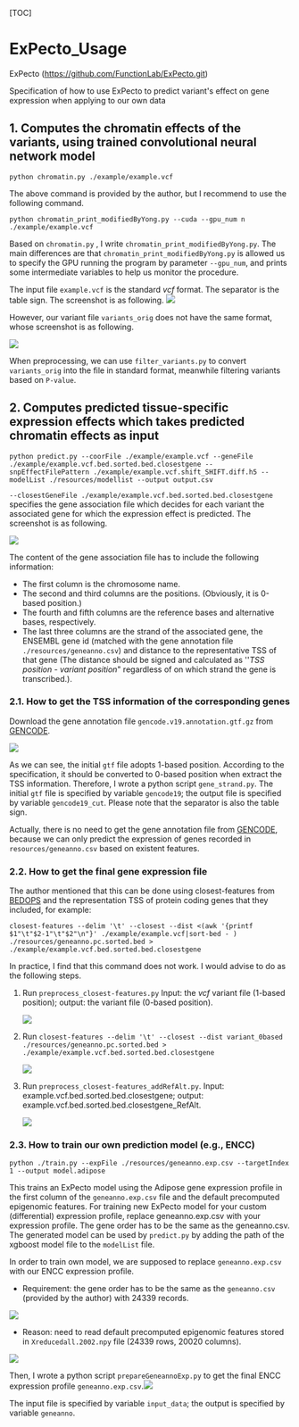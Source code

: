 [TOC]

# ExPecto_Usage

ExPecto (https://github.com/FunctionLab/ExPecto.git)

Specification of how to use ExPecto to predict variant's effect on gene expression when applying to our own data

## 1. Computes the chromatin effects of the variants, using trained convolutional neural network model
```
python chromatin.py ./example/example.vcf
```
The above command is provided by the author, but I recommend to use the following command.

```
python chromatin_print_modifiedByYong.py --cuda --gpu_num n ./example/example.vcf
```

Based on `chromatin.py` , I write `chromatin_print_modifiedByYong.py`. The main differences are that `chromatin_print_modifiedByYong.py` is allowed us to specify the GPU running the program by parameter `--gpu_num`, and prints some intermediate variables to help us monitor the procedure.

The input file `example.vcf` is the standard *vcf* format. The separator is the table sign. The screenshot is as following.
![](Pictures/example_vcf.png)

However, our variant file `variants_orig` does not have the same format, whose screenshot is as following.

![](Pictures/variants_orig.png)

When preprocessing, we can use `filter_variants.py` to convert `variants_orig` into the file in standard format, meanwhile filtering variants based on `P-value`.

## 2. Computes predicted tissue-specific expression effects which takes predicted chromatin effects as input
```
python predict.py --coorFile ./example/example.vcf --geneFile ./example/example.vcf.bed.sorted.bed.closestgene --snpEffectFilePattern ./example/example.vcf.shift_SHIFT.diff.h5 --modelList ./resources/modellist --output output.csv
```
`--closestGeneFile ./example/example.vcf.bed.sorted.bed.closestgene` specifies the gene association file which decides for each variant the associated gene for which the expression effect is predicted. The screenshot is as following.

![](Pictures/example.vcf.bed.sorted.bed.closestgene.png)

The content of the gene association file has to include the following information:

- The first column is the chromosome name.
- The second and third columns are the positions. (Obviously, it is 0-based position.)
- The fourth and fifth columns are the reference bases and alternative bases, respectively.
- The last three columns are the strand of the associated gene, the ENSEMBL gene id (matched with the gene annotation file `./resources/geneanno.csv`) and distance to the representative TSS of that gene (The distance should be signed and calculated as ''*TSS position* - *variant position*" regardless of on which strand the gene is transcribed.).

### 2.1. How to get the TSS information of the corresponding genes

Download the gene annotation file `gencode.v19.annotation.gtf.gz` from [GENCODE](https://www.gencodegenes.org/human/release_19.html).

![](Pictures/gencode.png)

As we can see, the initial `gtf` file adopts 1-based position. According to the specification, it should be converted to 0-based position when extract the TSS information. Therefore, I wrote a python script `gene_strand.py`. The initial `gtf` file is specified by variable `gencode19`; the output file is specified by variable `gencode19_cut`. Please note that the separator is also the table sign.

Actually, there is no need to get  the gene annotation file from [GENCODE](https://www.gencodegenes.org/human/release_19.html), because we can only predict the expression of genes recorded in `resources/geneanno.csv` based on existent features.

### 2.2. How to get the final gene expression file

The author mentioned that this can be done using closest-features from [BEDOPS](https://bedops.readthedocs.io/en/latest/) and the representation TSS of protein coding genes that they included, for example:

```
closest-features --delim '\t' --closest --dist <(awk '{printf $1"\t"$2-1"\t"$2"\n"}' ./example/example.vcf|sort-bed - ) ./resources/geneanno.pc.sorted.bed > ./example/example.vcf.bed.sorted.bed.closestgene
```

In practice, I find that this command does not work. I would advise to do as the following steps.

1. Run `preprocess_closest-features.py`  Input: the *vcf* variant file (1-based position); output: the variant file (0-based position).

   ![](Pictures/preprocess_closest-features.png)

2. Run `closest-features --delim '\t' --closest --dist variant_0based ./resources/geneanno.pc.sorted.bed > ./example/example.vcf.bed.sorted.bed.closestgene `

   ![](Pictures/closest-features.png)

3. Run `preprocess_closest-features_addRefAlt.py`. Input: example.vcf.bed.sorted.bed.closestgene; output: example.vcf.bed.sorted.bed.closestgene_RefAlt.

   ![](Pictures/preprocess_closest-features_addRefAlt.png)

### 2.3. How to train our own prediction model (e.g., ENCC)

```
python ./train.py --expFile ./resources/geneanno.exp.csv --targetIndex 1 --output model.adipose
```

This trains an ExPecto model using the Adipose gene expression profile in the first column of the `geneanno.exp.csv` file and the default precomputed epigenomic features. For training new ExPecto model for your custom (differential) expression profile, replace geneanno.exp.csv with your expression profile. The gene order has to be the same as the geneanno.csv. The generated model can be used by `predict.py` by adding the path of the xgboost model file to the `modelList` file.

In order to train own model, we are supposed to replace `geneanno.exp.csv` with our ENCC expression profile. 

- Requirement: the gene order has to be the same as the `geneanno.csv` (provided by the author) with 24339 records.

![](Pictures/geneanno_csv.png)

- Reason: need to read default precomputed epigenomic features stored in `Xreducedall.2002.npy` file
  (24339 rows, 20020 columns).

![](Pictures/Xreducedall.2002.npy.png)

Then, I wrote a python script `prepareGeneannoExp.py` to get the final ENCC expression profile `geneanno.exp.csv`.![](Pictures/ENCC_expression_profile.png)

The input file is specified by variable `input_data`; the output is specified by variable `geneanno`.
